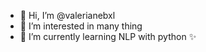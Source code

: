 - 👋 Hi, I’m @valerianebxl
- 👀 I’m interested in many thing
- 🌱 I’m currently learning NLP with python ✨

<!---
valerianebxl/valerianebxl is a ✨ special ✨ repository because its `README.md` (this file) appears on your GitHub profile.
You can click the Preview link to take a look at your changes.
--->
